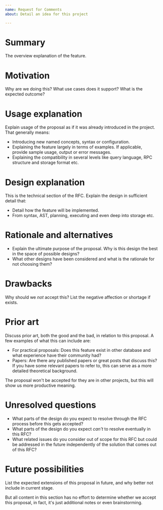 ```yaml
---
name: Request for Comments
about: Detail an idea for this project

---
```


<!-- Different from feature request, RFC require you explain the more detail in nebula. -->
<!-- The section `Drawbacks`, `Prior art`, `Unresolved questions` and  `Future possibilities`
     could be blank if it should be.
-->

# Summary

The overview explanation of the feature.

# Motivation

Why are we doing this? What use cases does it support? What is the expected outcome?

# Usage explanation

Explain usage of the proposal as if it was already introduced in the project. That generally means:

- Introducing new named concepts, syntax or configuration.
- Explaining the feature largely in terms of examples. If applicable, provide sample usage, output or error messages.
- Explaining the compatibility in several levels like query language, RPC structure and storage format etc.

# Design explanation

This is the technical section of the RFC. Explain the design in sufficient detail that:

- Detail how the feature will be implemented.
- From syntax, AST, planning, executing and even deep into storage etc.

# Rationale and alternatives

- Explain the ultimate purpose of the proposal. Why is this design the best in the space of possible designs?
- What other designs have been considered and what is the rationale for not choosing them?

# Drawbacks

Why should we *not* accept this? List the negative affection or shortage if exists.

# Prior art

Discuss prior art, both the good and the bad, in relation to this proposal.
A few examples of what this can include are:

- For practical proposals: Does this feature exist in other database and what experience have their community had?
- Papers: Are there any published papers or great posts that discuss this? If you have some relevant papers to refer to, this can serve as a more detailed theoretical background.

The proposal won't be accepted for they are in other projects, but this will show us more productive meaning.

# Unresolved questions

- What parts of the design do you expect to resolve through the RFC process before this gets accepted?
- What parts of the design do you expect *can't* to resolve eventually in this RFC?
- What related issues do you consider out of scope for this RFC but could be addressed in the future independently of the solution that comes out of this RFC?

# Future possibilities

List the expected extensions of this proposal in future, and why better not include in current stage.

But all content in this section has no effort to determine whether we accept this proposal, in fact, it's just additional notes or even brainstorming.
